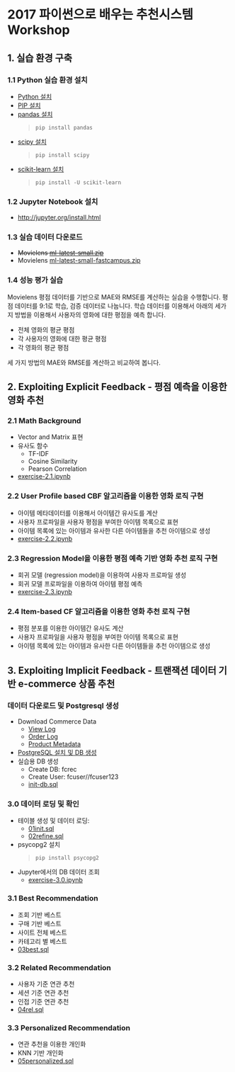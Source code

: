 # 2017 파이썬으로 배우는 추천시스템 Workshop

## 1. 실습 환경 구축

### 1.1 Python 실습 환경 설치
* [Python 설치](https://www.python.org/downloads/)
* [PIP 설치](https://pip.pypa.io/en/stable/installing/)
* [pandas 설치](http://pandas.pydata.org/)
    > `pip install pandas`
* [scipy 설치](https://www.scipy.org/install.html)
    > `pip install scipy`
* [scikit-learn 설치](http://scikit-learn.org/stable/install.html)
    > `pip install -U scikit-learn`

### 1.2 Jupyter Notebook 설치
* http://jupyter.org/install.html

### 1.3 실습 데이터 다운로드
* ~~Movielens [ml-latest-small.zip](http://files.grouplens.org/datasets/movielens/ml-latest-small.zip)~~
* Movielens [ml-latest-small-fastcampus.zip](https://s3.ap-northeast-2.amazonaws.com/ym-education/fastcampus/ml-latest-small-fastcampus.zip)

### 1.4 성능 평가 실습
Movielens 평점 데이터를 기반으로 MAE와 RMSE를 계산하는 실습을 수행합니다.
평점 데이터를 9:1로 학습, 검증 데이터로 나눕니다. 학습 데이터를 이용해서 아래의 세가지 방법을 이용해서 사용자의 영화에 대한 평점을 예측 합니다.

* 전체 영화의 평균 평점
* 각 사용자의 영화에 대한 평균 평점
* 각 영화의 평균 평점

세 가지 방법의 MAE와 RMSE를 계산하고 비교하여 봅니다.

## 2. Exploiting Explicit Feedback - 평점 예측을 이용한 영화 추천

### 2.1 Math Background
* Vector and Matrix 표현
* 유사도 함수
    * TF-IDF
    * Cosine Similarity
    * Pearson Correlation
* [exercise-2.1.ipynb](movielens/exercise-2.1.ipynb)

### 2.2 User Profile based CBF 알고리즘을 이용한 영화 로직 구현
* 아이템 메타데이터를 이용해서 아이템간 유사도를 계산
* 사용자 프로파일을 사용자 평점을 부여한 아이템 목록으로 표현
* 아이템 목록에 있는 아이템과 유사한 다른 아이템들을 추천 아이템으로 생성
* [exercise-2.2.ipynb](movielens/exercise-2.2.ipynb)

### 2.3 Regression Model을 이용한 평점 예측 기반 영화 추천 로직 구현
* 회귀 모델 (regression model)을 이용하여 사용자 프로파일 생성
* 회귀 모델 프로파일을 이용하여 아이템 평점 예측
* [exercise-2.3.ipynb](movielens/exercise-2.3.ipynb)

### 2.4 Item-based CF 알고리즘을 이용한 영화 추천 로직 구현
* 평점 분포를 이용한 아이템간 유사도 계산
* 사용자 프로파일을 사용자 평점을 부여한 아이템 목록으로 표현
* 아이템 목록에 있는 아이템과 유사한 다른 아이템들을 추천 아이템으로 생성

## 3. Exploiting Implicit Feedback - 트랜잭션 데이터 기반 e-commerce 상품 추천

### 데이터 다운로드 및 Postgresql 생성
* Download Commerce Data
    * [View Log]( http://pakdd2017.recobell.io/site_view_log_small.csv000.gz)
    * [Order Log]( http://pakdd2017.recobell.io/site_order_log_small.csv000.gz)
    * [Product Metadata]( http://pakdd2017.recobell.io/site_product_w_img.csv000.gz)
* [PostgreSQL 설치 및 DB 생성](https://www.postgresql.org/download/)
* 실습용 DB 생성
    * Create DB: fcrec
    * Create User: fcuser//fcuser123
    * [init-db.sql](init-db.sql)

### 3.0 데이터 로딩 및 확인 
* 테이블 생성 및 데이터 로딩: 
    * [01init.sql](commerce/01init.sql)
    * [02refine.sql](commerce/02refine.sql)
* psycopg2 설치
    > `pip install psycopg2`
* Jupyter에서의 DB 데이터 조회
    * [exercise-3.0.ipynb](commerce/exercise-3.0.ipynb)

### 3.1 Best Recommendation
* 조회 기반 베스트
* 구매 기반 베스트
* 사이트 전체 베스트
* 카테고리 별 베스트
* [03best.sql](commerce/03best.sql)

### 3.2 Related Recommendation
* 사용자 기준 연관 추천
* 세션 기준 연관 추천
* 인접 기준 연관 추천
* [04rel.sql](commerce/04rel.sql)

### 3.3 Personalized Recommendation
* 연관 추천을 이용한 개인화
* KNN 기반 개인화
* [05personalized.sql](commerce/05personalized.sql)
